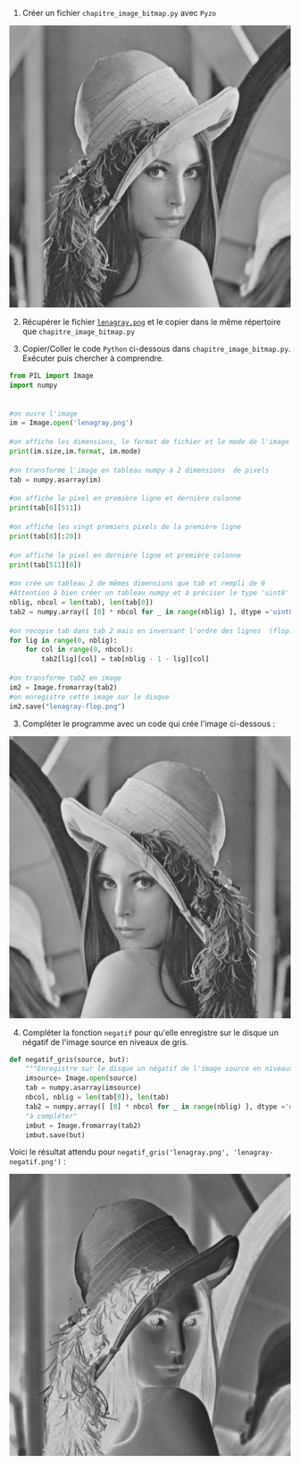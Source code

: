 1. Créer un fichier `chapitre_image_bitmap.py`  avec  `Pyzo`

![Lena](./lenagray.png)

2. Récupérer le fichier [`lenagray.png`](./lenagray.png) et le copier dans le même répertoire que `chapitre_image_bitmap.py`

3. Copier/Coller  le code `Python` ci-dessous dans `chapitre_image_bitmap.py`. Exécuter puis chercher à  comprendre.

~~~python
from PIL import Image
import numpy


#on ouvre l'image
im = Image.open('lenagray.png')

#on affiche les dimensions, le format de fichier et le mode de l'image (binaire, niveaux de gris (L), RGB)
print(im.size,im.format, im.mode)

#on transforme l'image en tableau numpy à 2 dimensions  de pixels    
tab = numpy.asarray(im)

#on affiche le pixel en première ligne et dernière colonne
print(tab[0][511])

#on affiche les vingt premiers pixels de la première ligne
print(tab[0][:20])

#on affiche le pixel en dernière ligne et première colonne
print(tab[511][0])

#on crée un tableau 2 de mêmes dimensions que tab et rempli de 0
#Attention à bien créer un tableau numpy et à préciser le type 'uint8' qui correspond à un octer par pixel
nblig, nbcol = len(tab), len(tab[0])
tab2 = numpy.array([ [0] * nbcol for _ in range(nblig) ], dtype ='uint8')

#on recopie tab dans tab 2 mais en inversant l'ordre des lignes  (flop)
for lig in range(0, nblig):
    for col in range(0, nbcol):
        tab2[lig][col] = tab[nblig - 1 - lig][col]
        
#on transforme tab2 en image
im2 = Image.fromarray(tab2)
#on enregistre cette image sur le disque
im2.save("lenagray-flop.png")
~~~

3. Compléter le programme avec un code qui crée l'image ci-dessous :


![Lena-flip](./lenagray-flip.png)

4. Compléter la fonction `negatif` pour qu'elle enregistre sur le disque un négatif de l'image source en niveaux de gris.

~~~python
def negatif_gris(source, but):
    """Enregistre sur le disque un négatif de l'image source en niveaux de gris"""
    imsource= Image.open(source)
    tab = numpy.asarray(imsource)
    nbcol, nblig = len(tab[0]), len(tab)
    tab2 = numpy.array([ [0] * nbcol for _ in range(nblig) ], dtype ='uint8')    
    "à compléter"
    imbut = Image.fromarray(tab2)
    imbut.save(but)
~~~

Voici le résultat attendu pour `negatif_gris('lenagray.png', 'lenagray-negatif.png')` :


![Lena-negatif](./lenagray-negatif.png)
